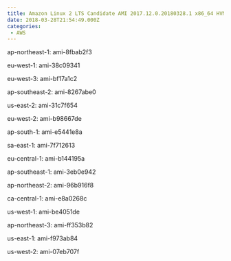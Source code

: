 ```yaml
---
title: Amazon Linux 2 LTS Candidate AMI 2017.12.0.20180328.1 x86_64 HVM GP2
date: 2018-03-28T21:54:49.000Z
categories:
 - AWS
---
```


ap-northeast-1: ami-8fbab2f3

eu-west-1: ami-38c09341

eu-west-3: ami-bf17a1c2

ap-southeast-2: ami-8267abe0

us-east-2: ami-31c7f654

eu-west-2: ami-b98667de

ap-south-1: ami-e5441e8a

sa-east-1: ami-7f712613

eu-central-1: ami-b144195a

ap-southeast-1: ami-3eb0e942

ap-northeast-2: ami-96b916f8

ca-central-1: ami-e8a0268c

us-west-1: ami-be4051de

ap-northeast-3: ami-ff353b82

us-east-1: ami-f973ab84

us-west-2: ami-07eb707f

